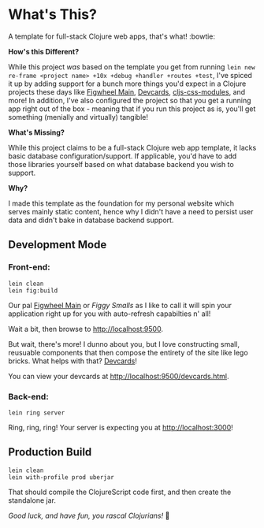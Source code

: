 # What's This?

A template for full-stack Clojure web apps, that's what! :bowtie:

**How's this Different?**

While this project *was* based on the template you get from running `lein new re-frame <project name> +10x +debug +handler +routes +test`, I've spiced it up by adding support for a bunch more things you'd expect in a Clojure projects these days like [Figwheel Main](https://figwheel.org/), [Devcards](https://github.com/bhauman/devcards), [cljs-css-modules](https://github.com/matthieu-beteille/cljs-css-modules), and more! In addition, I've also configured the project so that you get a running app right out of the box - meaning that if you run this project as is, you'll get something (menially and virtually) tangible!

**What's Missing?**

While this project claims to be a full-stack Clojure web app template, it lacks basic database configuration/support. If applicable, you'd have to add those libraries yourself based on what database backend you wish to support.

**Why?**

I made this template as the foundation for my personal website which serves mainly static content, hence why I didn't have a need to persist user data and didn't bake in database backend support.

## Development Mode

### Front-end:

```
lein clean
lein fig:build
```

Our pal [Figwheel Main](https://figwheel.org/) or *Figgy Smalls* as I like to call it will spin your application right up for you with auto-refresh capabilties n' all!

Wait a bit, then browse to [http://localhost:9500](http://localhost:9500).

But wait, there's more! I dunno about you, but I love constructing small, reusuable components that then compose the entirety of the site like lego bricks. What helps with that? [Devcards](https://github.com/bhauman/devcards)!

You can view your devcards at [http://localhost:9500/devcards.html](http://localhost:9500/devcards.html).

### Back-end:

```
lein ring server
```

Ring, ring, ring! Your server is expecting you at [http://localhost:3000](http://localhost:3000)!

## Production Build

```
lein clean
lein with-profile prod uberjar
```

That should compile the ClojureScript code first, and then create the standalone jar.

*Good luck, and have fun, you rascal Clojurians!* :beers:
